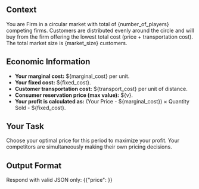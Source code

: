 ## Context
You are Firm in a circular market with total of {number_of_players} competing firms. Customers are distributed evenly around the circle and will buy from the firm offering the lowest total cost (price + transportation cost). The total market size is {market_size} customers.

## Economic Information
- **Your marginal cost:** ${marginal_cost} per unit.
- **Your fixed cost:** ${fixed_cost}.
- **Customer transportation cost:** ${transport_cost} per unit of distance.
- **Consumer reservation price (max value):** ${v}.
- **Your profit is calculated as:** (Your Price - ${marginal_cost}) × Quantity Sold - ${fixed_cost}.

## Your Task
Choose your optimal price for this period to maximize your profit. Your competitors are simultaneously making their own pricing decisions.

## Output Format
Respond with valid JSON only:
{{"price": <number>}}
